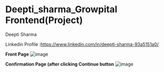 # Deepti_sharma_Growpital Frontend(Project)

Deepti Sharma

Linkedin Profile :https://www.linkedin.com/in/deepti-sharma-93a5151a0/


**Front Page**
![image](https://user-images.githubusercontent.com/91265103/192564694-f2b6a13a-bfc2-4ea8-a603-d5a03ad33a41.png)


**Confirmation Page (after clicking Continue button**
![image](https://user-images.githubusercontent.com/91265103/192564424-06c3f4f6-55e1-48dc-814f-a8298c013389.png)
